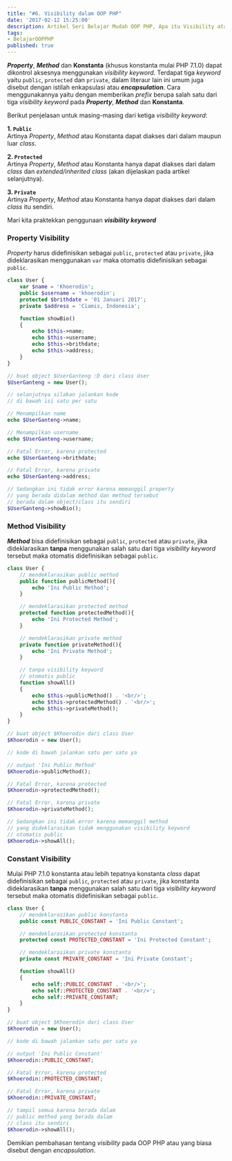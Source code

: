 ```yaml
---
title: "#6. Visibility dalam OOP PHP"
date: '2017-02-12 15:25:00'
description: Artikel Seri Belajar Mudah OOP PHP, Apa itu Visibility atau Enkapsulasi (Public, Protected, Private) dalam OOP PHP ? Di sini akan saya jelaskan...
tags:
- BelajarOOPPHP
published: true
---
```


**_Property_**, **_Method_** dan **Konstanta** (khusus konstanta mulai PHP 7.1.0) dapat dikontrol aksesnya menggunakan _visibility keyword_. Terdapat tiga _keyword_ yaitu `public`, `protected` dan `private`, dalam literaur lain ini umum juga disebut dengan istilah enkapsulasi atau **_encapsulation_**. Cara menggunakannya yaitu dengan memberikan _prefix_ berupa salah satu dari tiga _visibility keyword_ pada **_Property_**, **_Method_** dan **Konstanta**.

Berikut penjelasan untuk masing-masing dari ketiga _visibility keyword_:

**1. `Public`**  
Artinya _Property_, _Method_ atau Konstanta dapat diakses dari dalam maupun luar _class_.

**2. `Protected`**  
Artinya _Property_, _Method_ atau Konstanta hanya dapat diakses dari dalam _class_ dan _extended/inherited class_ (akan dijelaskan pada artikel selanjutnya).

**3. `Private`**  
Artinya _Property_, _Method_ atau Konstanta hanya dapat diakses dari dalam _class_ itu sendiri.

Mari kita praktekkan penggunaan **_visibility keyword_**

### Property Visibility
_Property_ harus didefinisikan sebagai `public`, `protected` atau `private`, jika dideklarasikan menggunakan `var` maka otomatis didefinisikan sebagai `public`.

```php
class User {
    var $name = 'Khoerodin';
    public $username = 'khoerodin';
    protected $brithdate = '01 Januari 2017';
    private $address = 'Ciamis, Indonesia';

    function showBio()
    {
        echo $this->name;
        echo $this->username;
        echo $this->brithdate;
        echo $this->address;
    }
}

// buat object $UserGanteng :D dari class User
$UserGanteng = new User();

// selanjutnya silakan jalankan kode
// di bawah isi satu per satu

// Menampilkan name
echo $UserGanteng->name;

// Menampilkan username
echo $UserGanteng->username;

// Fatal Error, karena protected
echo $UserGanteng->brithdate;

// Fatal Error, karena private
echo $UserGanteng->address;

// Sedangkan ini tidak error karena memanggil property
// yang berada didalam method dan method tersebut
// berada dalam object/class itu sendiri
$UserGanteng->showBio();
```

### Method Visibility
**_Method_** bisa didefinisikan sebagai `public`, `protected` atau `private`, jika dideklarasikan **tanpa** menggunakan salah satu dari tiga _visibility keyword_ tersebut maka otomatis didefinisikan sebagai `public`.

```php
class User {
    // mendeklarasikan public method
    public function publicMethod(){
    	echo 'Ini Public Method';
    }

    // mendeklarasikan protected method
    protected function protectedMethod(){
    	echo 'Ini Protected Method';
    }

    // mendeklarasikan private method
    private function privateMethod(){
    	echo 'Ini Private Method';
    }

    // tanpa visibility keyword
    // otomatis public
    function showAll()
    {
        echo $this->publicMethod() . '<br/>';
        echo $this->protectedMethod() . '<br/>';
        echo $this->privateMethod();
    }
}

// buat object $Khoerodin dari class User
$Khoerodin = new User();

// kode di bawah jalankan satu per satu ya

// output 'Ini Public Method'
$Khoerodin->publicMethod();

// Fatal Error, karena protected
$Khoerodin->protectedMethod();

// Fatal Error, karena private
$Khoerodin->privateMethod();

// Sedangkan ini tidak error karena memanggil method
// yang dideklarasikan tidak menggunakan visibility keyword
// otomatis public
$Khoerodin->showAll();
```

### Constant Visibility
Mulai PHP 7.1.0 konstanta atau lebih tepatnya konstanta _class_ dapat didefinisikan sebagai `public`, `protected` atau `private`, jika konstanta dideklarasikan **tanpa** menggunakan salah satu dari tiga _visibility keyword_ tersebut maka otomatis didefinisikan sebagai `public`.

```php
class User {
    // mendeklarasikan public konstanta
    public const PUBLIC_CONSTANT = 'Ini Public Constant';

    // mendeklarasikan protected konstanta
    protected const PROTECTED_CONSTANT = 'Ini Protected Constant';

    // mendeklarasikan private konstanta
    private const PRIVATE_CONSTANT = 'Ini Private Constant';

    function showAll()
    {
        echo self::PUBLIC_CONSTANT . '<br/>';
        echo self::PROTECTED_CONSTANT . '<br/>';
        echo self::PRIVATE_CONSTANT;
    }
}

// buat object $Khoerodin dari class User
$Khoerodin = new User();

// kode di bawah jalankan satu per satu ya

// output 'Ini Public Constant'
$Khoerodin::PUBLIC_CONSTANT;

// Fatal Error, karena protected
$Khoerodin::PROTECTED_CONSTANT;

// Fatal Error, karena private
$Khoerodin::PRIVATE_CONSTANT;

// tampil semua karena berada dalam
// public method yang berada dalam
// class itu sendiri
$Khoerodin->showAll();
```

Demikian pembahasan tentang _visibility_ pada OOP PHP atau yang biasa disebut dengan _encapsulation_.